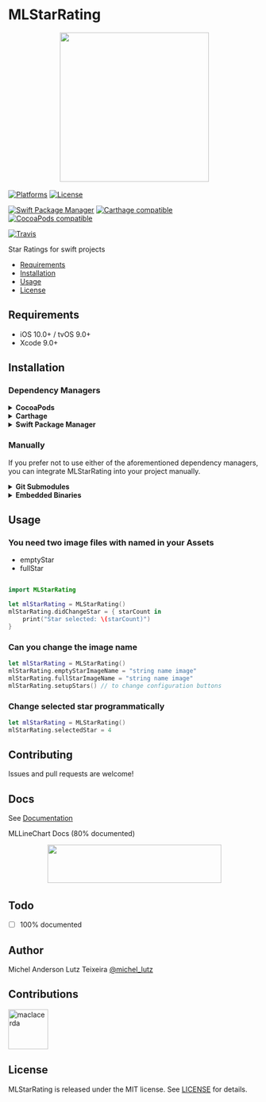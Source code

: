 # MLStarRating

<p align="center">
 <img width="300" height="300"src="http://micheltlutz.me/imagens/projetos/MLStarRating/logo.png">
</p>

[![Platforms](https://img.shields.io/cocoapods/p/MLStarRating.svg)](https://cocoapods.org/pods/MLStarRating)
[![License](https://img.shields.io/cocoapods/l/MLStarRating.svg)](https://raw.githubusercontent.com/micheltlutz/MLStarRating/master/LICENSE)

[![Swift Package Manager](https://img.shields.io/badge/Swift%20Package%20Manager-compatible-brightgreen.svg)](https://github.com/apple/swift-package-manager)
[![Carthage compatible](https://img.shields.io/badge/Carthage-compatible-4BC51D.svg?style=flat)](https://github.com/Carthage/Carthage)
[![CocoaPods compatible](https://img.shields.io/cocoapods/v/MLStarRating.svg)](https://cocoapods.org/pods/MLStarRating)

[![Travis](https://img.shields.io/travis/micheltlutz/MLStarRating/master.svg)](https://travis-ci.org/micheltlutz/MLStarRating/branches)


Star Ratings for swift projects

- [Requirements](#requirements)
- [Installation](#installation)
- [Usage](#usage)
- [License](#license)

## Requirements

- iOS 10.0+  / tvOS 9.0+ 
- Xcode 9.0+

## Installation

### Dependency Managers
<details>
<summary><strong>CocoaPods</strong></summary>

[CocoaPods](http://cocoapods.org) is a dependency manager for Cocoa projects. You can install it with the following command:

```bash
$ gem install cocoapods
```

To integrate MLStarRating into your Xcode project using CocoaPods, specify it in your `Podfile`:

```ruby
source 'https://github.com/CocoaPods/Specs.git'
platform :ios, '10.0'
use_frameworks!

pod 'MLStarRating', '~> 1.0.3'
```

Then, run the following command:

```bash
$ pod install
```

</details>

<details>
<summary><strong>Carthage</strong></summary>

[Carthage](https://github.com/Carthage/Carthage) is a decentralized dependency manager that automates the process of adding frameworks to your Cocoa application.

You can install Carthage with [Homebrew](http://brew.sh/) using the following command:

```bash
$ brew update
$ brew install carthage
```

To integrate MLStarRating into your Xcode project using Carthage, specify it in your `Cartfile`:

```ogdl
github "micheltlutz/MLStarRating" ~> 1.0.3
```

</details>

<details>
<summary><strong>Swift Package Manager</strong></summary>

To use MLStarRating as a [Swift Package Manager](https://swift.org/package-manager/) package just add the following in your Package.swift file.

``` swift
// swift-tools-version:4.2

import PackageDescription

let package = Package(
name: "HelloMLStarRating",
dependencies: [
.package(url: "https://github.com/micheltlutz/MLStarRating.git", .upToNextMajor(from: "1.0.3"))
],
targets: [
.target(name: "HelloMLStarRating", dependencies: ["MLStarRating"])
]
)
```
</details>

### Manually

If you prefer not to use either of the aforementioned dependency managers, you can integrate MLStarRating into your project manually.

<details>
<summary><strong>Git Submodules</strong></summary><p>

- Open up Terminal, `cd` into your top-level project directory, and run the following command "if" your project is not initialized as a git repository:

```bash
$ git init
```

- Add MLStarRating as a git [submodule](http://git-scm.com/docs/git-submodule) by running the following command:

```bash
$ git submodule add https://github.com/micheltlutz/MLStarRating.git
$ git submodule update --init --recursive
```

- Open the new `MLStarRating` folder, and drag the `MLStarRating.xcodeproj` into the Project Navigator of your application's Xcode project.

> It should appear nested underneath your application's blue project icon. Whether it is above or below all the other Xcode groups does not matter.

- Select the `MLStarRating.xcodeproj` in the Project Navigator and verify the deployment target matches that of your application target.
- Next, select your application project in the Project Navigator (blue project icon) to navigate to the target configuration window and select the application target under the "Targets" heading in the sidebar.
- In the tab bar at the top of that window, open the "General" panel.
- Click on the `+` button under the "Embedded Binaries" section.
- You will see two different `MLStarRating.xcodeproj` folders each with two different versions of the `MLStarRating.framework` nested inside a `Products` folder.

> It does not matter which `Products` folder you choose from.

- Select the `MLStarRating.framework`.

- And that's it!

> The `MLStarRating.framework` is automagically added as a target dependency, linked framework and embedded framework in a copy files build phase which is all you need to build on the simulator and a device.

</p></details>

<details>
<summary><strong>Embedded Binaries</strong></summary><p>

- Download the latest release from https://github.com/micheltlutz/MLStarRating/releases
- Next, select your application project in the Project Navigator (blue project icon) to navigate to the target configuration window and select the application target under the "Targets" heading in the sidebar.
- In the tab bar at the top of that window, open the "General" panel.
- Click on the `+` button under the "Embedded Binaries" section.
- Add the downloaded `MLStarRating.framework`.
- And that's it!

</p></details>

## Usage

### You need two image files with named in your Assets 

- emptyStar
- fullStar

```swift

import MLStarRating

let mlStarRating = MLStarRating()
mlStarRating.didChangeStar = { starCount in
	print("Star selected: \(starCount)")
}
```

### Can you change the image name 
```swift
let mlStarRating = MLStarRating()
mlStarRating.emptyStarImageName = "string name image"
mlStarRating.fullStarImageName = "string name image"
mlStarRating.setupStars() // to change configuration buttons
```

### Change selected star programmatically
```swift
let mlStarRating = MLStarRating()
mlStarRating.selectedStar = 4
```

## Contributing

Issues and pull requests are welcome!


## Docs

See [Documentation](http://htmlpreview.github.io/?https://github.com/micheltlutz/MLStarRating/blob/develop/docs/index.html)

MLLineChart Docs (80% documented)

<p align="center">
 <img width="350" height="77"src="http://micheltlutz.me/imagens/projetos/MLStarRating/IMG_4648.jpg"> 
</p>

## Todo

- [ ] 100% documented


## Author

Michel Anderson Lutz Teixeira [@michel_lutz](https://twitter.com/michel_lutz)

## Contributions

<a href="https://github.com/maclacerda"><img src="https://avatars.githubusercontent.com/u/4759987?v=3" title="maclacerda" width="80" height="80"></a>

## License

MLStarRating is released under the MIT license. See [LICENSE](https://github.com/micheltlutz/MLStarRating/blob/master/LICENSE) for details.
